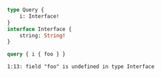 ```graphql
type Query {
    i: Interface!
}
interface Interface {
    string: String!
}
```

```graphql
query { i { foo } }
```

```
1:13: field "foo" is undefined in type Interface
```